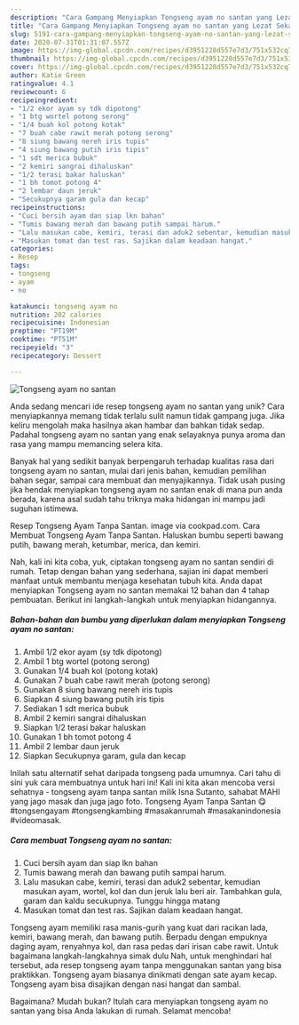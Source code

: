 ```yaml
---
description: "Cara Gampang Menyiapkan Tongseng ayam no santan yang Lezat Sekali"
title: "Cara Gampang Menyiapkan Tongseng ayam no santan yang Lezat Sekali"
slug: 5191-cara-gampang-menyiapkan-tongseng-ayam-no-santan-yang-lezat-sekali
date: 2020-07-31T01:31:07.557Z
image: https://img-global.cpcdn.com/recipes/d3951228d557e7d3/751x532cq70/tongseng-ayam-no-santan-foto-resep-utama.jpg
thumbnail: https://img-global.cpcdn.com/recipes/d3951228d557e7d3/751x532cq70/tongseng-ayam-no-santan-foto-resep-utama.jpg
cover: https://img-global.cpcdn.com/recipes/d3951228d557e7d3/751x532cq70/tongseng-ayam-no-santan-foto-resep-utama.jpg
author: Katie Green
ratingvalue: 4.1
reviewcount: 6
recipeingredient:
- "1/2 ekor ayam sy tdk dipotong"
- "1 btg wortel potong serong"
- "1/4 buah kol potong kotak"
- "7 buah cabe rawit merah potong serong"
- "8 siung bawang nereh iris tupis"
- "4 siung bawang putih iris tipis"
- "1 sdt merica bubuk"
- "2 kemiri sangrai dihaluskan"
- "1/2 terasi bakar haluskan"
- "1 bh tomot potong 4"
- "2 lembar daun jeruk"
- "Secukupnya garam gula dan kecap"
recipeinstructions:
- "Cuci bersih ayam dan siap lkn bahan"
- "Tumis bawang merah dan bawang putih sampai harum."
- "Lalu masukan cabe, kemiri, terasi dan aduk2 sebentar, kemudian masukan ayam, wortel, kol dan dun jeruk lalu beri air. Tambahkan gula, garam dan kaldu secukupnya. Tunggu hingga matang"
- "Masukan tomat dan test ras. Sajikan dalam keadaan hangat."
categories:
- Resep
tags:
- tongseng
- ayam
- no

katakunci: tongseng ayam no 
nutrition: 202 calories
recipecuisine: Indonesian
preptime: "PT19M"
cooktime: "PT51M"
recipeyield: "3"
recipecategory: Dessert

---
```



![Tongseng ayam no santan](https://img-global.cpcdn.com/recipes/d3951228d557e7d3/751x532cq70/tongseng-ayam-no-santan-foto-resep-utama.jpg)

Anda sedang mencari ide resep tongseng ayam no santan yang unik? Cara menyiapkannya memang tidak terlalu sulit namun tidak gampang juga. Jika keliru mengolah maka hasilnya akan hambar dan bahkan tidak sedap. Padahal tongseng ayam no santan yang enak selayaknya punya aroma dan rasa yang mampu memancing selera kita.

Banyak hal yang sedikit banyak berpengaruh terhadap kualitas rasa dari tongseng ayam no santan, mulai dari jenis bahan, kemudian pemilihan bahan segar, sampai cara membuat dan menyajikannya. Tidak usah pusing jika hendak menyiapkan tongseng ayam no santan enak di mana pun anda berada, karena asal sudah tahu triknya maka hidangan ini mampu jadi suguhan istimewa.

Resep Tongseng Ayam Tanpa Santan. image via cookpad.com. Cara Membuat Tongseng Ayam Tanpa Santan. Haluskan bumbu seperti bawang putih, bawang merah, ketumbar, merica, dan kemiri.


Nah, kali ini kita coba, yuk, ciptakan tongseng ayam no santan sendiri di rumah. Tetap dengan bahan yang sederhana, sajian ini dapat memberi manfaat untuk membantu menjaga kesehatan tubuh kita. Anda dapat menyiapkan Tongseng ayam no santan memakai 12 bahan dan 4 tahap pembuatan. Berikut ini langkah-langkah untuk menyiapkan hidangannya.

<!--inarticleads1-->

##### Bahan-bahan dan bumbu yang diperlukan dalam menyiapkan Tongseng ayam no santan:

1. Ambil 1/2 ekor ayam (sy tdk dipotong)
1. Ambil 1 btg wortel (potong serong)
1. Gunakan 1/4 buah kol (potong kotak)
1. Gunakan 7 buah cabe rawit merah (potong serong)
1. Gunakan 8 siung bawang nereh iris tupis
1. Siapkan 4 siung bawang putih iris tipis
1. Sediakan 1 sdt merica bubuk
1. Ambil 2 kemiri sangrai dihaluskan
1. Siapkan 1/2 terasi bakar haluskan
1. Gunakan 1 bh tomot potong 4
1. Ambil 2 lembar daun jeruk
1. Siapkan Secukupnya garam, gula dan kecap


Inilah satu alternatif sehat daripada tongseng pada umumnya. Cari tahu di sini yuk cara membuatnya untuk hari ini! Kali ini kita akan mencoba versi sehatnya - tongseng ayam tanpa santan milik Isna Sutanto, sahabat MAHI yang jago masak dan juga jago foto. Tongseng Ayam Tanpa Santan 😋 #tongsengayam #tongsengkambing #masakanrumah #masakanindonesia #videomasak. 

<!--inarticleads2-->

##### Cara membuat Tongseng ayam no santan:

1. Cuci bersih ayam dan siap lkn bahan
1. Tumis bawang merah dan bawang putih sampai harum.
1. Lalu masukan cabe, kemiri, terasi dan aduk2 sebentar, kemudian masukan ayam, wortel, kol dan dun jeruk lalu beri air. Tambahkan gula, garam dan kaldu secukupnya. Tunggu hingga matang
1. Masukan tomat dan test ras. Sajikan dalam keadaan hangat.


Tongseng ayam memiliki rasa manis-gurih yang kuat dari racikan lada, kemiri, bawang merah, dan bawang putih. Berpadu dengan empuknya daging ayam, renyahnya kol, dan rasa pedas dari irisan cabe rawit. Untuk bagaimana langkah-langkahnya simak dulu Nah, untuk menghindari hal tersebut, ada resep tongseng ayam tanpa menggunakan santan yang bisa praktikkan. Tongseng ayam biasanya dinikmati dengan sate ayam kecap. Tongseng ayam bisa disajikan dengan nasi hangat dan sambal. 

Bagaimana? Mudah bukan? Itulah cara menyiapkan tongseng ayam no santan yang bisa Anda lakukan di rumah. Selamat mencoba!
